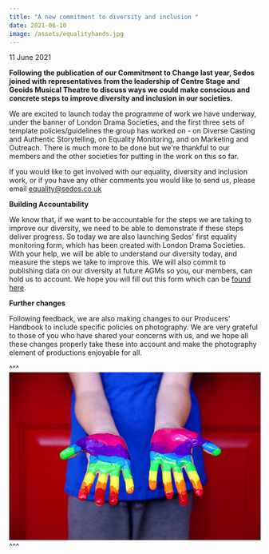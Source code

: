 ```yaml
---
title: "A new commitment to diversity and inclusion "
date: 2021-06-10
image: /assets/equalityhands.jpg
---
```

11 June 2021

**Following the publication of our Commitment to Change last year, Sedos joined with representatives from the leadership of Centre Stage and Geoids Musical Theatre to discuss ways we could make conscious and concrete steps to improve diversity and inclusion in our societies.** 

We are excited to launch today the programme of work we have underway, under the banner of London Drama Societies, and the first three sets of template policies/guidelines the group has worked on - on Diverse Casting and Authentic Storytelling, on Equality Monitoring, and on Marketing and Outreach. There is much more to be done but we're thankful to our members and the other societies for putting in the work on this so far.

If you would like to get involved with our equality, diversity and inclusion work, or if you have any other comments you would like to send us, please email [equality@sedos.co.uk](mailto:equality@sedos.co.uk)

**Building Accountability**

We know that, if we want to be accountable for the steps we are taking to improve our diversity, we need to be able to demonstrate if these steps deliver progress. So today we are also launching Sedos' first equality monitoring form, which has been created with London Drama Societies. With your help, we will be able to understand our diversity today, and measure the steps we take to improve this. We will also commit to publishing data on our diversity at future AGMs so you, our members, can hold us to account. We hope you will fill out this form which can be [found here](https://forms.gle/SZwBmuVLcN8CiqgB6). 

**Further changes**

Following feedback, we are also making changes to our Producers' Handbook to include specific policies on photography. We are very grateful to those of you who have shared your concerns with us, and we hope all these changes properly take these into account and make the photography element of productions enjoyable for all.

^^^ ![](/assets/equalityhands.jpg)
^^^